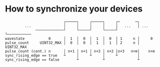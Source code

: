 
# How to synchronize your devices

```
                           ┌─────┐     ┌─────┐     ┌─       ─┐
         ...               │     │     │     │     │   ...   │ ...
              ─────────────┘     └─────┘     └─────┘         └───────────
wavestate           0      │  1  │  0  │  1  │  0  │ 1     n │     0
pulse_count     UINT32_MAX │  0  │  0  │  1  │  1  │ 2     n │ UINT32_MAX
pulse_count (cont.) n      │ n+1 │ n+1 │ n+2 │ n+2 │n+3   n+m│    n+m
sync_rising_edge == true   ┴     │     ┴     │     ┴         │
sync_rising_edge == false        ┴           ┴               ┴
```

<!-- ```plantuml
@startuml
clock   "Wave"   as C0 with period 10
binary  "Binary"  as B
concise "Concise" as C
robust  "Robust"  as R
analog  "Analog"  as A


@0
C is Idle
R is Idle
A is 0

@5
B is high
C is Waiting
R is Processing
A is 3

@10
R is Waiting
A is 1
@enduml
``` -->